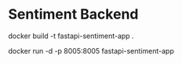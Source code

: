 # Sentiment Backend

docker build -t fastapi-sentiment-app .

docker run -d -p 8005:8005 fastapi-sentiment-app

